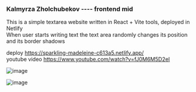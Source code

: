### Kalmyrza Zholchubekov  ----   frontend mid
This is a simple textarea website written in React + Vite tools, deployed in Netlify  
When user starts writing text the text area randomly changes its position and its border shadows

deploy https://sparkling-madeleine-c613a5.netlify.app/   
youtube video https://www.youtube.com/watch?v=fJ0M6M5D2eI


![image](https://github.com/KalmyrzaFx/FrontMidProject/assets/80804799/9c0c2745-d310-4f44-908d-321bce08d4b7)  

![image](https://github.com/KalmyrzaFx/FrontMidProject/assets/80804799/0084f31c-0036-4db0-a378-53bdf01dca78)

